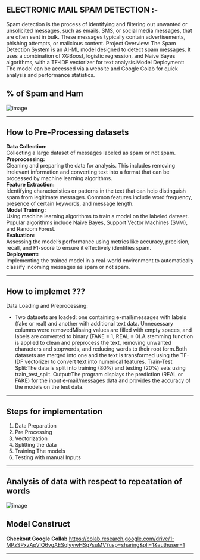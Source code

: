 
## ELECTRONIC MAIL SPAM DETECTION :-                <br>
Spam detection is the process of identifying and filtering out unwanted or unsolicited messages, such as emails, SMS, or social media messages, that are often sent in bulk. These messages typically contain advertisements, phishing attempts, or malicious content. Project Overview: The Spam Detection System is an AI-ML model designed to detect spam messages. It uses a combination of XGBoost, logistic regression, and Naive Bayes algorithms, with a TF-IDF vectorizer for text analysis.Model Deployment: The model can be accessed via a website and Google Colab for quick analysis and performance statistics.

   ## % of Spam and Ham
![image](https://github.com/user-attachments/assets/411ec455-3151-477d-a23d-09cafd5c112a)

-------------------------------------------------------------------------------------------------

## How to Pre-Processing datasets <br>
**Data Collection:** <br>
Collecting a large dataset of messages labeled as spam or not spam.<br>
**Preprocessing:** <br>
Cleaning and preparing the data for analysis. This includes removing irrelevant information and converting text into a format that can be processed by machine learning algorithms.<br>
**Feature Extraction:** <br>
Identifying characteristics or patterns in the text that can help distinguish spam from legitimate messages. Common features include word frequency, presence of certain keywords, and message length. <br>
**Model Training:** <br>
Using machine learning algorithms to train a model on the labeled dataset. Popular algorithms include Naive Bayes, Support Vector Machines (SVM), and Random Forest. <br>
**Evaluation:** <br>
Assessing the model’s performance using metrics like accuracy, precision, recall, and F1-score to ensure it effectively identifies spam. <br>
**Deployment:** <br>
Implementing the trained model in a real-world environment to automatically classify incoming messages as spam or not spam.

-------------------------------------------------------------------------------------------------
## How to implemet ???
Data Loading and Preprocessing:
   - Two datasets are loaded: one containing e-mail/messages with labels (fake or real) and another with additional text data. Unnecessary columns were removedMissing values are filled with empty spaces, and labels are converted to binary (FAKE = 1, REAL = 0).A stemming function is applied to clean and preprocess the text, removing unwanted characters and stopwords, and reducing words to their root form.Both datasets are merged into one and the text is transformed using the TF-IDF vectorizer to convert text into numerical features.
Train-Test Split:The data is split into training (80%) and testing (20%) sets using train_test_split.
Output:The program displays the prediction (REAL or FAKE) for the input e-mail/messages data and provides the accuracy of the models on the test data.
-------------------------------------------------------------------------------------------------------------------------------------------------------------------     
## Steps for implementation

1. Data Preparation
2. Pre Processing
3. Vectorization
4. Splitting the data
5. Training The models
6. Testing with manual Inputs

--------------------------------------------------------------------------------------------------------------------------------------------------------
## Analysis of data with respect to repeatation of words

![image](https://github.com/user-attachments/assets/25b66bcf-f943-4f40-b77e-d841d548b1f4)


## Model Construct
**Checkout Google Collab** https://colab.research.google.com/drive/1-MPzSPxzApVlQ6vgAESqlyvwHSq7suMV?usp=sharing&pli=1&authuser=1<br>

------------------------------------------------------------------------------------------------------------------------------------------------------------

